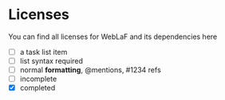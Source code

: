 Licenses
==========
You can find all licenses for WebLaF and its dependencies here

- [ ] a task list item
- [ ] list syntax required
- [ ] normal **formatting**, @mentions, #1234 refs
- [ ] incomplete
- [x] completed
